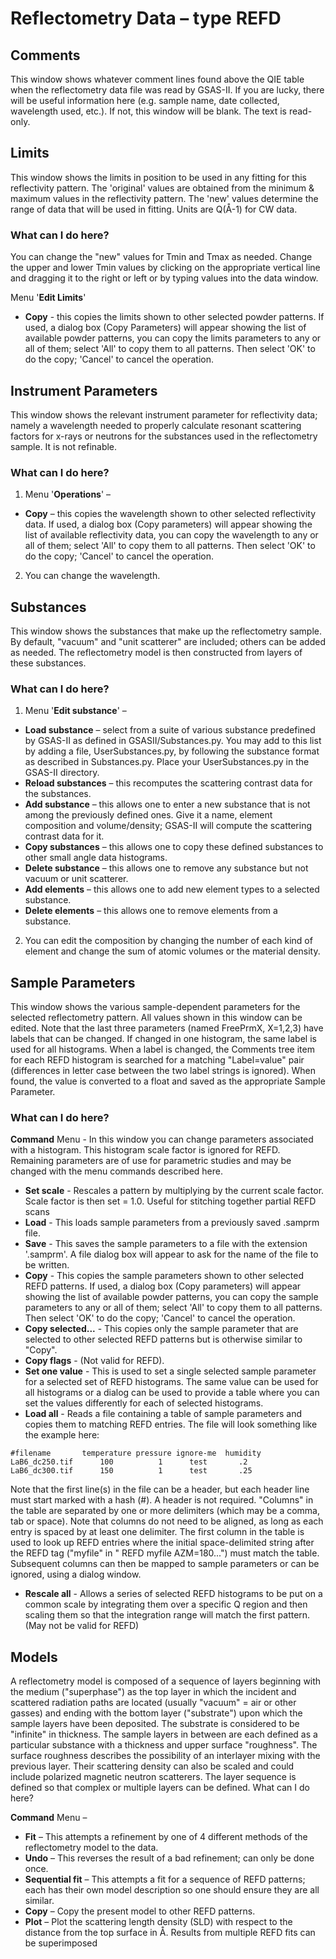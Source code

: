 # Reflectometry Data – type REFD

## Comments

This window shows whatever comment lines found above the QIE table when the reflectometry data file was read by GSAS-II. If you are lucky, there will be useful information here (e.g. sample name, date collected, wavelength used, etc.). If not, this window will be blank. The text is read-only.

## Limits

This window shows the limits in position to be used in any fitting for this reflectivity pattern. The 'original' values are obtained from the minimum & maximum values in the reflectivity pattern. The 'new' values determine the range of data that will be used in fitting. Units are Q(Å-1) for CW data.

### What can I do here?

You can change the "new" values for Tmin and Tmax as needed. Change the upper and lower Tmin values by clicking on the appropriate vertical line and dragging it to the right or left or by typing values into the data window.

Menu '**Edit Limits**'

* **Copy** - this copies the limits shown to other selected powder patterns. If used, a dialog box (Copy Parameters) will appear showing the list of available powder patterns, you can copy the limits parameters to any or all of them; select 'All' to copy them to all patterns. Then select 'OK' to do the copy; 'Cancel' to cancel the operation.

## Instrument Parameters

This window shows the relevant instrument parameter for reflectivity data; namely a wavelength needed to properly calculate resonant scattering factors for x-rays or neutrons for the substances used in the reflectometry sample. It is not refinable.

### What can I do here?

1. Menu '**Operations**' –

* **Copy** – this copies the wavelength shown to other selected reflectivity data. If used, a dialog box (Copy parameters) will appear showing the list of available reflectivity data, you can copy the wavelength to any or all of them; select 'All' to copy them to all patterns. Then select 'OK' to do the copy; 'Cancel' to cancel the operation.

2. You can change the wavelength.

## Substances

This window shows the substances that make up the reflectometry sample. By default, "vacuum" and "unit scatterer" are included; others can be added as needed. The reflectometry model is then constructed from layers of these substances.

### What can I do here?

1. Menu '**Edit substance**' –

* **Load substance** – select from a suite of various substance predefined by GSAS-II as defined in GSASII/Substances.py. You may add to this list by adding a file, UserSubstances.py, by following the substance format as described in Substances.py. Place your UserSubstances.py in the GSAS-II directory.
* **Reload substances** – this recomputes the scattering contrast data for the substances.
* **Add substance** – this allows one to enter a new substance that is not among the previously defined ones. Give it a name, element composition and volume/density; GSAS-II will compute the scattering contrast data for it.
* **Copy substances** – this allows one to copy these defined substances to other small angle data histograms.
* **Delete substance** – this allows one to remove any substance but not vacuum or unit scatterer.
* **Add elements** – this allows one to add new element types to a selected substance.
* **Delete elements** – this allows one to remove elements from a substance.

2. You can edit the composition by changing the number of each kind of element and change the sum of atomic volumes or the material density.

## Sample Parameters

This window shows the various sample-dependent parameters for the selected reflectometry pattern. All values shown in this window can be edited. Note that the last three parameters (named FreePrmX, X=1,2,3) have labels that can be changed. If changed in one histogram, the same label is used for all histograms. When a label is changed, the Comments tree item for each REFD histogram is searched for a matching "Label=value" pair (differences in letter case between the two label strings is ignored). When found, the value is converted to a float and saved as the appropriate Sample Parameter.

### What can I do here?

**Command** Menu - In this window you can change parameters associated with a histogram. This histogram scale factor is ignored for REFD. Remaining parameters are of use for parametric studies and may be changed with the menu commands described here.

* **Set scale** - Rescales a pattern by multiplying by the current scale factor. Scale factor is then set = 1.0. Useful for stitching together partial REFD scans
* **Load** - This loads sample parameters from a previously saved .samprm file.
* **Save** - This saves the sample parameters to a file with the extension '.samprm'. A file dialog box will appear to ask for the name of the file to be written.
* **Copy** - This copies the sample parameters shown to other selected REFD patterns. If used, a dialog box (Copy parameters) will appear showing the list of available powder patterns, you can copy the sample parameters to any or all of them; select 'All' to copy them to all patterns. Then select 'OK' to do the copy; 'Cancel' to cancel the operation.
* **Copy selected...** - This copies only the sample parameter that are selected to other selected REFD patterns but is otherwise similar to "Copy".
* **Copy flags** - (Not valid for REFD).
* **Set one value** - This is used to set a single selected sample parameter for a selected set of REFD histograms. The same value can be used for all histograms or a dialog can be used to provide a table where you can set the values differently for each of selected histograms.
* **Load all** - Reads a file containing a table of sample parameters and copies them to matching REFD entries. The file will look something like the example here:

```
#filename       temperature pressure ignore-me  humidity
LaB6_dc250.tif      100          1      test       .2
LaB6_dc300.tif      150          1      test       .25
```

Note that the first line(s) in the file can be a header, but each header line must start marked with a hash (#). A header is not required. "Columns" in the table are separated by one or more delimiters (which may be a comma, tab or space). Note that columns do not need to be aligned, as long as each entry is spaced by at least one delimiter. The first column in the table is used to look up REFD entries where the initial space-delimited string after the REFD tag ("myfile" in " REFD myfile AZM=180...") must match the table. Subsequent columns can then be mapped to sample parameters or can be ignored, using a dialog window.

* **Rescale all** - Allows a series of selected REFD histograms to be put on a common scale by integrating them over a specific Q region and then scaling them so that the integration range will match the first pattern. (May not be valid for REFD)

## Models

A reflectometry model is composed of a sequence of layers beginning with the medium ("superphase") as the top layer in which the incident and scattered radiation paths are located (usually "vacuum" = air or other gasses) and ending with the bottom layer ("substrate") upon which the sample layers have been deposited. The substrate is considered to be "infinite" in thickness. The sample layers in between are each defined as a particular substance with a thickness and upper surface "roughness". The surface roughness describes the possibility of an interlayer mixing with the previous layer. Their scattering density can also be scaled and could include polarized magnetic neutron scatterers. The layer sequence is defined so that complex or multiple layers can be defined.
What can I do here?

**Command** Menu  –

* **Fit** – This attempts a refinement by one of 4 different methods of the reflectometry model to the data.
* **Undo** – This reverses the result of a bad refinement; can only be done once.
* **Sequential fit** – This attempts a fit for a sequence of REFD patterns; each has their own model description so one should ensure they are all similar.
* **Copy** – Copy the present model to other REFD patterns.
* **Plot** – Plot the scattering length density (SLD) with respect to the distance from the top surface in Å. Results from multiple REFD fits can be superimposed

